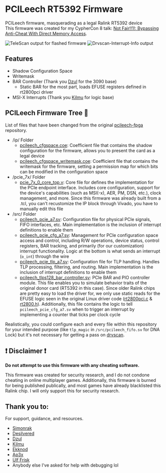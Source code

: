 # PCILeech RT5392 Firmware
PCILeech firmware, masquerading as a legal Ralink RT5392 device<br>
This firmware was created for my CypherCon 8 talk: [Not Fair!!1!: Bypassing Anti-Cheat With Direct Memory Access](https://cyphercon.com/presentation/not-fair1-bypassing-anti-cheat-with-direct-memory-access/).

![TeleScan output for flashed firmware](https://i.imgur.com/fr2u0AY.png)
![Drvscan-Interrupt-Info output](https://i.imgur.com/MMHiWFY.png)

## Features
- Shadow Configuration Space
- Writemask
- BAR Controller (Thank you [Dzul](https://github.com/dzul221/pcileech-Ralink-3090-/blob/main/src/pcileech_tlps128_bar_controller.sv) for the 3090 base)
  - Static BAR for the most part, loads EFUSE registers defined in rt2800pci driver
- MSI-X Interrupts (Thank you [Kilmu](https://github.com/kilmu1337/pcileech-csi2host/) for logic base)

## PCILeech Firmware Tree 🌲
List of files that have been changed from the original [pcileech-fpga](https://github.com/ufrisk/pcileech-fpga) repository.
- /ip/ Folder
  - [pcileech_cfgspace.coe](https://github.com/ret2c/pcileech-rt5392/blob/main/ip/pcileech_cfgspace.coe): Coefficient file that contains the shadow configuration for the firmware, allows you to present the card as a legal device
  - [pcileech_cfgspace_writemask.coe](https://github.com/ret2c/pcileech-rt5392/blob/main/ip/pcileech_cfgspace_writemask.coe): Coefficient file that contains the writemask for the firmware, setting a permission map for which bits can be modified in the configuration space
- /pcie_7x/ Folder
  - [pcie_7x_0_core_top.v](https://github.com/ret2c/pcileech-rt5392/blob/main/pcie_7x/pcie_7x_0_core_top.v): Core file for defines the implementation for the PCIe endpoint interface. Includes core configuration, support for the device's capabilities (such as MSI(-x), AER, PM, DSN, etc.), clock management, and more. Since this firmware was already built from a .tcl, you can't recustomize the IP block through Vivado, you have to manually edit this file
- /src/ Folder
  - [pcileech_pcie_a7.sv](https://github.com/ret2c/pcileech-rt5392/blob/main/src/pcileech_pcie_a7.sv): Configuration file for physical PCIe signals, FIFO interfaces, etc. Main implementation is the inclusion of interrupt definitions to enable them
  - [pcileech_pcie_cfg_a7.sv](https://github.com/ret2c/pcileech-rt5392/blob/main/src/pcileech_pcie_cfg_a7.sv): Management for PCIe configuration space access and control, including R/W operations, device status, control registers, BAR tracking, and primarily (for our customization) interrupt functionality. Logic at the bottom is what sends an interrupt (`o_int`) through the wire
  - [pcileech_pcie_tlp_a7.sv](https://github.com/ret2c/pcileech-rt5392/blob/main/src/pcileech_pcie_tlp_a7.sv): Configuration file for TLP handling. Handles TLP processing, filtering, and routing. Main implementation is the inclusion of interrupt definitions to enable them
  - [pcileech_tlps128_bar_controller.sv](https://github.com/ret2c/pcileech-rt5392/blob/main/src/pcileech_tlps128_bar_controller.sv): PCIe BAR and PIO controller module. This file enables you to simulate behavior traits of the original donor card (RT5392 in this case). Since older Ralink chips are pretty easy to load the driver for, we only use static reads for the EFUSE logic seen in the original Linux driver code ([rt2800pci.c](https://github.com/torvalds/linux/blob/master/drivers/net/wireless/ralink/rt2x00/rt2800pci.c) & [rt2800.h](https://github.com/torvalds/linux/blob/master/drivers/net/wireless/ralink/rt2x00/rt2800.h)). Additionally, this file contains the logic to tell `pcileech_pcie_cfg_a7.sv` when to trigger an interrupt by implementing a counter that ticks per clock cycle
 
Realistically, you could configure each and every file within this repository for your intended purpose (like `tlp_magic` in `/src/pcileech_fifo.sv` for DNA Lock) but it's not necessary for getting a pass on [drvscan](https://github.com/Crump3tte/drvscan-interrupt-info).

## ❗ Disclaimer ❗
**Do not attempt to use this firmware with any cheating software.**

This firmware was created for security research, and I do not condone cheating in online multiplayer games. Additionally, this firmware is burned for being published publically, and most games have already blacklisted this Ralink chip. I will only support this for security research.

## Thank you to:
For support, guidance, and resources.
- [Simonrak](https://github.com/Simonrak/)
- [Desilvered](https://github.com/Silverr12)
- [Dzul](https://github.com/dzul221)
- [Kilmu](https://github.com/kilmu1337/)
- [Ekknod](https://github.com/ekknod/)
- [Ap3x](https://github.com/Ap3x/)
- [Ulf Frisk](https://github.com/ufrisk)
- Anybody else I've asked for help with debugging lol
